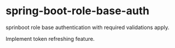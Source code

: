 # spring-boot-role-base-auth
sprinboot role base authentication with required validations apply.

Implement token refreshing feature.
